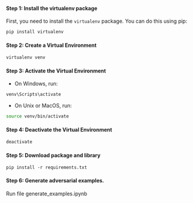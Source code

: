 #### Step 1: Install the virtualenv package

First, you need to install the `virtualenv` package. You can do this using pip:

```bash
pip install virtualenv
```

#### Step 2: Create a Virtual Environment

```bash
virtualenv venv
```

#### Step 3: Activate the Virtual Environment

- On Windows, run:

```bash
venv\Scripts\activate
```

- On Unix or MacOS, run:

```bash
source venv/bin/activate
```

#### Step 4: Deactivate the Virtual Environment
```bash
deactivate
```
#### Step 5: Download package and library
```
pip install -r requirements.txt
```
#### Step 6: Generate adversarial examples.
Run file generate_examples.ipynb